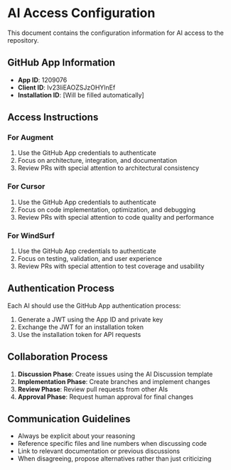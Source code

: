 # AI Access Configuration

This document contains the configuration information for AI access to the repository.

## GitHub App Information

- **App ID**: 1209076
- **Client ID**: Iv23liEAOZSJzOHYlnEf
- **Installation ID**: [Will be filled automatically]

## Access Instructions

### For Augment

1. Use the GitHub App credentials to authenticate
2. Focus on architecture, integration, and documentation
3. Review PRs with special attention to architectural consistency

### For Cursor

1. Use the GitHub App credentials to authenticate
2. Focus on code implementation, optimization, and debugging
3. Review PRs with special attention to code quality and performance

### For WindSurf

1. Use the GitHub App credentials to authenticate
2. Focus on testing, validation, and user experience
3. Review PRs with special attention to test coverage and usability

## Authentication Process

Each AI should use the GitHub App authentication process:

1. Generate a JWT using the App ID and private key
2. Exchange the JWT for an installation token
3. Use the installation token for API requests

## Collaboration Process

1. **Discussion Phase**: Create issues using the AI Discussion template
2. **Implementation Phase**: Create branches and implement changes
3. **Review Phase**: Review pull requests from other AIs
4. **Approval Phase**: Request human approval for final changes

## Communication Guidelines

- Always be explicit about your reasoning
- Reference specific files and line numbers when discussing code
- Link to relevant documentation or previous discussions
- When disagreeing, propose alternatives rather than just criticizing

